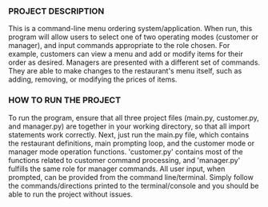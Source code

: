 ### PROJECT DESCRIPTION ###

This is a command-line menu ordering system/application. When run, this program will allow users to select
one of two operating modes (customer or manager), and input commands appropriate to the role chosen. For example,
customers can view a menu and add or modify items for their order as desired. Managers are presented with a
different set of commands. They are able to make changes to the restaurant's menu itself, such as adding, removing,
or modifying the prices of items. 


### HOW TO RUN THE PROJECT ###

To run the program, ensure that all three project files (main.py, customer.py, and manager.py) are together in your working
directory, so that all import statements work correctly. Next, just run the main.py file, which contains the restaurant
definitions, main prompting loop, and the customer mode or manager mode operation functions. 'customer.py' contains most
of the functions related to customer command processing, and 'manager.py' fulfills the same role for manager commands.
All user input, when prompted, can be provided from the command line/terminal. Simply follow the commands/directions printed
to the terminal/console and you should be able to run the project without issues.

